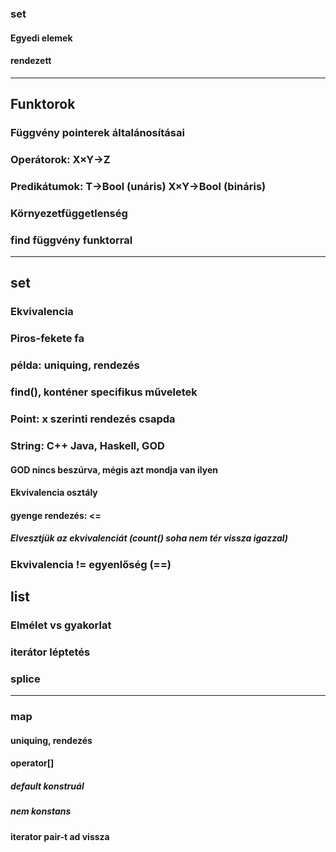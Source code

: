 
### set
#### Egyedi elemek
#### rendezett

-------------------------------

## Funktorok
### Függvény pointerek általánosításai

### Operátorok: X×Y->Z
### Predikátumok: T->Bool (unáris) X×Y->Bool (bináris)

### Környezetfüggetlenség

### find függvény funktorral

-------------------------------

## set
### Ekvivalencia
### Piros-fekete fa
### példa: uniquing, rendezés
### find(), konténer specifikus műveletek
### Point: x szerinti rendezés csapda
### String: C++ Java, Haskell, GOD
#### GOD nincs beszúrva, mégis azt mondja van ilyen
#### Ekvivalencia osztály
#### gyenge rendezés: <=
##### Elvesztjük az ekvivalenciát (count() soha nem tér vissza igazzal)
### Ekvivalencia != egyenlőség (==)

## list
### Elmélet vs gyakorlat
### iterátor léptetés
### splice

-------------------------------

### map
#### uniquing, rendezés
#### operator[]
##### default konstruál
##### nem konstans
#### iterator pair-t ad vissza
